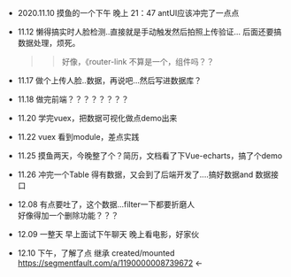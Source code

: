 * 2020.11.10 
摸鱼的一个下午  晚上 21：47 antUI应该冲完了一点点

* 11.12  懒得搞实时人脸检测..直接就是手动触发然后拍照上传验证... 后面还要搞数据处理，烦死。
    >> 好像，《router-link  不算是一个，组件吗？？ 

* 11.17 做个上传人脸..数据，再说吧...然后写进数据库？  

* 11.18 做完前端？？？？？？？？

* 11.20  学完vuex，把数据可视化做点demo出来

* 11.22 vuex 看到module，差点实践
* 11.25  摸鱼两天，今晚整了个？简历，文档看了下Vue-echarts，搞了个demo
* 11.26 冲完一个Table 得有数据，又会到了后端开发了....搞好数据and 数据接口
* 12.08 有点要吐了，这个数据...filter一下都要折磨人    
        好像得加一个删除功能？？？
* 12.09 一整天 早上面试下午聊天 晚上看电影，好家伙
* 12.10 下午，了解了点 继承 created/mounted  https://segmentfault.com/a/1190000008739672 ← 
